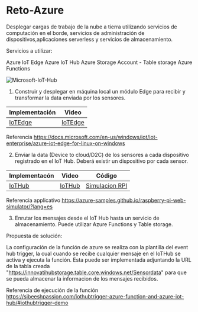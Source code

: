 # Reto-Azure

Desplegar cargas de trabajo de la nube a tierra utilizando servicios de computación en el borde, servicios de administración de dispositivos,aplicaciones serverless
y servicios de almacenamiento.

Servicios a utilizar:

Azure IoT Edge
Azure IoT Hub
Azure Storage Account - Table storage
Azure Functions

![Microsoft-IoT-Hub](https://user-images.githubusercontent.com/84221113/163094754-dd00f104-17f9-4df2-8591-31cfe1475ac8.jpg)

1. Construir y desplegar en máquina local un módulo Edge para recibir y transformar la data enviada por los sensores.

| Implementación     | Video |
| ------------- | ------------- |
| [IoTEdge](https://github.com/marcolo-30/Reto-Azure/blob/main/IoTEdge%20en%20maquina%20Windows)  | [IoTEdge](https://youtu.be/bbl9TvLVg7Q) |

Referencia https://docs.microsoft.com/en-us/windows/iot/iot-enterprise/azure-iot-edge-for-linux-on-windows

2. Enviar la data (Device to cloud/D2C) de los sensores a cada dispositivo registrado en el IoT Hub. Deberá existir un dispositivo por cada sensor.

| Implementacón         | Video | Código |
| ------------- | ------------- | ---------- |
| [IoTHub](https://github.com/marcolo-30/Reto-Azure/blob/main/D2C_IotHub)  | [IoTHub](https://www.youtube.com/watch?v=KwvavcBm5tE) | [Simulacion RPI](https://github.com/marcolo-30/Reto-Azure/blob/main/RPI_data_SampleCode) |

Referencia applicativo https://azure-samples.github.io/raspberry-pi-web-simulator/?lang=es

3. Enrutar los mensajes desde el IoT Hub hasta un servicio de almacenamiento. Puede utilizar Azure Functions y Table storage.

Propuesta de solución:

La configuración de la función de azure se realiza con la plantilla del event hub trigger, la cual cuando se recibe cualquier mensaje en el IoTHub se activa y ejecuta la función. Esta puede ser implementada adjuntando la URL de la tabla creada "https://innovatihubstorage.table.core.windows.net/Sensordata" para que se pueda almacenar la informacion de los mensajes recibidos. 

Referencia de ejecución de la función https://sibeeshpassion.com/iothubtrigger-azure-function-and-azure-iot-hub/#iothubtrigger-demo



